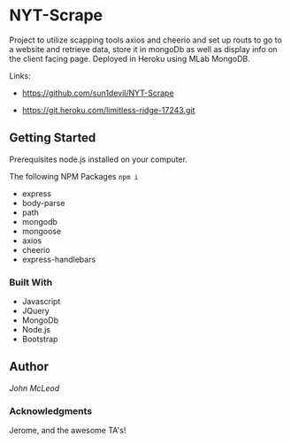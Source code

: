# NYT-Scrape

Project to utilize scapping tools axios and cheerio and set up routs to go to a website and retrieve data, store it in mongoDb as well as display info on the client facing page.  Deployed in Heroku using MLab MongoDB.

Links:
- https://github.com/sun1devil/NYT-Scrape

- https://git.heroku.com/limitless-ridge-17243.git

## Getting Started 

Prerequisites 
node.js installed on your computer.

The following NPM Packages
`npm i`
- express
- body-parse
- path
- mongodb
- mongoose
- axios
- cheerio
- express-handlebars


### Built With 
- Javascript 
- JQuery
- MongoDb
- Node.js
- Bootstrap

## Author 
*John McLeod*

### Acknowledgments 
Jerome, and the awesome TA's!
